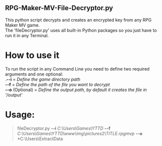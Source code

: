 ## RPG-Maker-MV-File-Decryptor.py
This python script decrypts and creates an encrypted key from any RPG Maker MV game.
<br />The 'fileDecryptor.py' uses all built-in Python packages so you just have to run it in any Terminal.

# How to use it
To run the script in any Command Line you need to define two required arguments and one optional:
<br />.**--i** = _Define the game directory path_
<br />**--f** = _Define the path of the file you want to decrypt_
<br />**--o** (Optional) = _Define the output path, by default it creates the file in '/output'_

# Usage:
>fileDecryptor.py **--i** *C:\Users\Games\YTTD* **--f** *C:\Users\Games\YTTD\www\img\pictures2\TITLE.rpgmvp* **--o** *C:\Users\ExtractData
